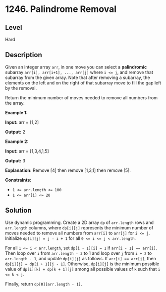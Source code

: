 # 1246. Palindrome Removal
## Level
Hard

## Description
Given an integer array `arr`, in one move you can select a **palindromic** subarray `arr[i], arr[i+1], ..., arr[j]` where `i <= j`, and remove that subarray from the given array. Note that after removing a subarray, the elements on the left and on the right of that subarray move to fill the gap left by the removal.

Return the minimum number of moves needed to remove all numbers from the array.

**Example 1:**

**Input:** arr = [1,2]

**Output:** 2

**Example 2:**

**Input:** arr = [1,3,4,1,5]

**Output:** 3

**Explanation:** Remove [4] then remove [1,3,1] then remove [5].

**Constraints:**

* `1 <= arr.length <= 100`
* `1 <= arr[i] <= 20`

## Solution
Use dynamic programming. Create a 2D array `dp` of `arr.length` rows and `arr.length` columns, where `dp[i][j]` represents the minimum number of moves needed to remove all numbers from `arr[i]` to `arr[j]` for `i <= j`. Initialize `dp[i][j] = j - i + 1` for all `0 <= i <= j < arr.length`.

For all `1 <= i < arr.length`, set `dp[i - 1][i] = 1` if `arr[i - 1] == arr[i]`. Then loop over `i` from `arr.length - 3` to 1 and loop over `j` from `i + 2` to `arr.length - 1`, and update `dp[i][j]` as follows. If `arr[i] == arr[j]`, then `dp[i][j] = dp[i + 1][j - 1]`. Otherwise, `dp[i][j]` is the minimum possible value of `dp[i][k] + dp[k + 1][j]` among all possible values of `k` such that `i <= k < j`.

Finally, return `dp[0][arr.length - 1]`.
